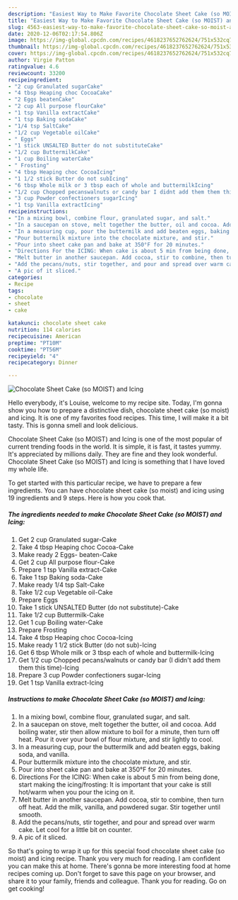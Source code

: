 ```yaml
---
description: "Easiest Way to Make Favorite Chocolate Sheet Cake (so MOIST) and Icing"
title: "Easiest Way to Make Favorite Chocolate Sheet Cake (so MOIST) and Icing"
slug: 4563-easiest-way-to-make-favorite-chocolate-sheet-cake-so-moist-and-icing
date: 2020-12-06T02:17:54.806Z
image: https://img-global.cpcdn.com/recipes/4618237652762624/751x532cq70/chocolate-sheet-cake-so-moist-and-icing-recipe-main-photo.jpg
thumbnail: https://img-global.cpcdn.com/recipes/4618237652762624/751x532cq70/chocolate-sheet-cake-so-moist-and-icing-recipe-main-photo.jpg
cover: https://img-global.cpcdn.com/recipes/4618237652762624/751x532cq70/chocolate-sheet-cake-so-moist-and-icing-recipe-main-photo.jpg
author: Virgie Patton
ratingvalue: 4.6
reviewcount: 33200
recipeingredient:
- "2 cup Granulated sugarCake"
- "4 tbsp Heaping choc CocoaCake"
- "2 Eggs beatenCake"
- "2 cup All purpose flourCake"
- "1 tsp Vanilla extractCake"
- "1 tsp Baking sodaCake"
- "1/4 tsp SaltCake"
- "1/2 cup Vegetable oilCake"
- " Eggs"
- "1 stick UNSALTED Butter do not substituteCake"
- "1/2 cup ButtermilkCake"
- "1 cup Boiling waterCake"
- " Frosting"
- "4 tbsp Heaping choc CocoaIcing"
- "1 1/2 stick Butter do not subIcing"
- "6 tbsp Whole milk or 3 tbsp each of whole and buttermilkIcing"
- "1/2 cup Chopped pecanswalnuts or candy bar I didnt add them them this timeIcing"
- "3 cup Powder confectioners sugarIcing"
- "1 tsp Vanilla extractIcing"
recipeinstructions:
- "In a mixing bowl, combine flour, granulated sugar, and salt."
- "In a saucepan on stove, melt together the butter, oil and cocoa. Add boiling water, stir then allow mixture to boil for a minute, then turn off heat. Pour it over your bowl of flour mixture, and stir lightly to cool."
- "In a measuring cup, pour the buttermilk and add beaten eggs, baking soda, and vanilla."
- "Pour buttermilk mixture into the chocolate mixture, and stir."
- "Pour into sheet cake pan and bake at 350°F for 20 minutes."
- "Directions For the ICING: When cake is about 5 min from being done, start making the icing/frosting: It is important that your cake is still hot/warm when you pour the icing on it."
- "Melt butter in another saucepan. Add cocoa, stir to combine, then turn off heat. Add the milk, vanilla, and powdered sugar. Stir together until smooth."
- "Add the pecans/nuts, stir together, and pour and spread over warm cake. Let cool for a little bit on counter."
- "A pic of it sliced."
categories:
- Recipe
tags:
- chocolate
- sheet
- cake

katakunci: chocolate sheet cake 
nutrition: 114 calories
recipecuisine: American
preptime: "PT10M"
cooktime: "PT56M"
recipeyield: "4"
recipecategory: Dinner

---
```



![Chocolate Sheet Cake (so MOIST) and Icing](https://img-global.cpcdn.com/recipes/4618237652762624/751x532cq70/chocolate-sheet-cake-so-moist-and-icing-recipe-main-photo.jpg)

Hello everybody, it's Louise, welcome to my recipe site. Today, I'm gonna show you how to prepare a distinctive dish, chocolate sheet cake (so moist) and icing. It is one of my favorites food recipes. This time, I will make it a bit tasty. This is gonna smell and look delicious.

Chocolate Sheet Cake (so MOIST) and Icing is one of the most popular of current trending foods in the world. It is simple, it is fast, it tastes yummy. It's appreciated by millions daily. They are fine and they look wonderful. Chocolate Sheet Cake (so MOIST) and Icing is something that I have loved my whole life.




To get started with this particular recipe, we have to prepare a few ingredients. You can have chocolate sheet cake (so moist) and icing using 19 ingredients and 9 steps. Here is how you cook that.

<!--inarticleads1-->

##### The ingredients needed to make Chocolate Sheet Cake (so MOIST) and Icing:

1. Get 2 cup Granulated sugar-Cake
1. Take 4 tbsp Heaping choc Cocoa-Cake
1. Make ready 2 Eggs- beaten-Cake
1. Get 2 cup All purpose flour-Cake
1. Prepare 1 tsp Vanilla extract-Cake
1. Take 1 tsp Baking soda-Cake
1. Make ready 1/4 tsp Salt-Cake
1. Take 1/2 cup Vegetable oil-Cake
1. Prepare  Eggs
1. Take 1 stick UNSALTED Butter (do not substitute)-Cake
1. Take 1/2 cup Buttermilk-Cake
1. Get 1 cup Boiling water-Cake
1. Prepare  Frosting
1. Take 4 tbsp Heaping choc Cocoa-Icing
1. Make ready 1 1/2 stick Butter (do not sub)-Icing
1. Get 6 tbsp Whole milk or 3 tbsp each of whole and buttermilk-Icing
1. Get 1/2 cup Chopped pecans/walnuts or candy bar (I didn&#39;t add them them this time)-Icing
1. Prepare 3 cup Powder confectioners sugar-Icing
1. Get 1 tsp Vanilla extract-Icing




<!--inarticleads2-->

##### Instructions to make Chocolate Sheet Cake (so MOIST) and Icing:

1. In a mixing bowl, combine flour, granulated sugar, and salt.
1. In a saucepan on stove, melt together the butter, oil and cocoa. Add boiling water, stir then allow mixture to boil for a minute, then turn off heat. Pour it over your bowl of flour mixture, and stir lightly to cool.
1. In a measuring cup, pour the buttermilk and add beaten eggs, baking soda, and vanilla.
1. Pour buttermilk mixture into the chocolate mixture, and stir.
1. Pour into sheet cake pan and bake at 350°F for 20 minutes.
1. Directions For the ICING: When cake is about 5 min from being done, start making the icing/frosting: It is important that your cake is still hot/warm when you pour the icing on it.
1. Melt butter in another saucepan. Add cocoa, stir to combine, then turn off heat. Add the milk, vanilla, and powdered sugar. Stir together until smooth.
1. Add the pecans/nuts, stir together, and pour and spread over warm cake. Let cool for a little bit on counter.
1. A pic of it sliced.




So that's going to wrap it up for this special food chocolate sheet cake (so moist) and icing recipe. Thank you very much for reading. I am confident you can make this at home. There's gonna be more interesting food at home recipes coming up. Don't forget to save this page on your browser, and share it to your family, friends and colleague. Thank you for reading. Go on get cooking!
